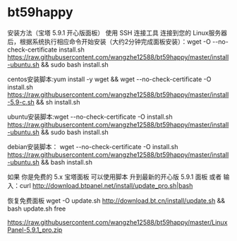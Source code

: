 # bt59happy
安装方法（宝塔 5.9.1 开心版面板）
使用 SSH 连接工具 连接到您的 Linux服务器后，根据系统执行相应命令开始安装（大约2分钟完成面板安装）：wget -O --no-check-certificate install.sh https://raw.githubusercontent.com/wangzhe12588/bt59happy/master/install-ubuntu.sh && sudo bash install.sh

centos安装脚本:yum install -y wget && wget --no-check-certificate -O install.sh https://raw.githubusercontent.com/wangzhe12588/bt59happy/master/install-5.9-c.sh && sh install.sh

ubuntu安装脚本:wget --no-check-certificate -O install.sh https://raw.githubusercontent.com/wangzhe12588/bt59happy/master/install-ubuntu.sh && sudo bash install.sh

debian安装脚本：
wget --no-check-certificate -O install.sh https://raw.githubusercontent.com/wangzhe12588/bt59happy/master/install-ubuntu.sh && bash install.sh

如果 你是免费的 5.x 宝塔面板 可以使用脚本 升到最新的开心版 5.9.1 面板 或者 输入：curl http://download.btpanel.net/install/update_pro.sh|bash

恢复免费面板 wget -O update.sh http://download.bt.cn/install/update.sh && bash update.sh free

https://raw.githubusercontent.com/wangzhe12588/bt59happy/master/LinuxPanel-5.9.1_pro.zip
